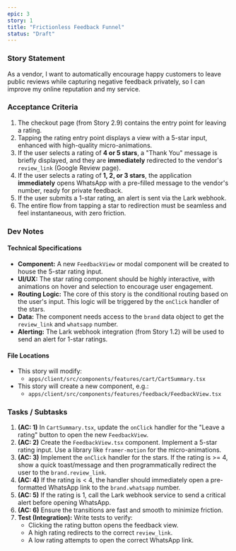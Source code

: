 ```yaml
---
epic: 3
story: 1
title: "Frictionless Feedback Funnel"
status: "Draft"
---
```


### Story Statement

As a vendor, I want to automatically encourage happy customers to leave public reviews while capturing negative feedback privately, so I can improve my online reputation and my service.

### Acceptance Criteria

1.  The checkout page (from Story 2.9) contains the entry point for leaving a rating.
2.  Tapping the rating entry point displays a view with a 5-star input, enhanced with high-quality micro-animations.
3.  If the user selects a rating of **4 or 5 stars**, a "Thank You" message is briefly displayed, and they are **immediately** redirected to the vendor's `review_link` (Google Review page).
4.  If the user selects a rating of **1, 2, or 3 stars**, the application **immediately** opens WhatsApp with a pre-filled message to the vendor's number, ready for private feedback.
5.  If the user submits a 1-star rating, an alert is sent via the Lark webhook.
6.  The entire flow from tapping a star to redirection must be seamless and feel instantaneous, with zero friction.

### Dev Notes

#### Technical Specifications

*   **Component:** A new `FeedbackView` or modal component will be created to house the 5-star rating input.
*   **UI/UX:** The star rating component should be highly interactive, with animations on hover and selection to encourage user engagement.
*   **Routing Logic:** The core of this story is the conditional routing based on the user's input. This logic will be triggered by the `onClick` handler of the stars.
*   **Data:** The component needs access to the `brand` data object to get the `review_link` and `whatsapp` number.
*   **Alerting:** The Lark webhook integration (from Story 1.2) will be used to send an alert for 1-star ratings.

#### File Locations

*   This story will modify:
    *   `apps/client/src/components/features/cart/CartSummary.tsx`
*   This story will create a new component, e.g.:
    *   `apps/client/src/components/features/feedback/FeedbackView.tsx`

### Tasks / Subtasks

1.  **(AC: 1)** In `CartSummary.tsx`, update the `onClick` handler for the "Leave a rating" button to open the new `FeedbackView`.
2.  **(AC: 2)** Create the `FeedbackView.tsx` component. Implement a 5-star rating input. Use a library like `framer-motion` for the micro-animations.
3.  **(AC: 3)** Implement the `onClick` handler for the stars. If the rating is >= 4, show a quick toast/message and then programmatically redirect the user to the `brand.review_link`.
4.  **(AC: 4)** If the rating is < 4, the handler should immediately open a pre-formatted WhatsApp link to the `brand.whatsapp` number.
5.  **(AC: 5)** If the rating is 1, call the Lark webhook service to send a critical alert before opening WhatsApp.
6.  **(AC: 6)** Ensure the transitions are fast and smooth to minimize friction.
7.  **Test (Integration):** Write tests to verify:
    *   Clicking the rating button opens the feedback view.
    *   A high rating redirects to the correct `review_link`.
    *   A low rating attempts to open the correct WhatsApp link.
